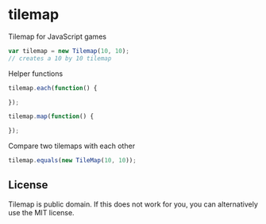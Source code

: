 tilemap
=======

Tilemap for JavaScript games

```javascript
var tilemap = new Tilemap(10, 10);
// creates a 10 by 10 tilemap
```

Helper functions
```javascript
tilemap.each(function() {

});
```

```javascript
tilemap.map(function() {

});
```

Compare two tilemaps with each other
```javascript
tilemap.equals(new TileMap(10, 10));
```

License
-------
Tilemap is public domain. If this does not work for you, you can alternatively use the MIT license.
